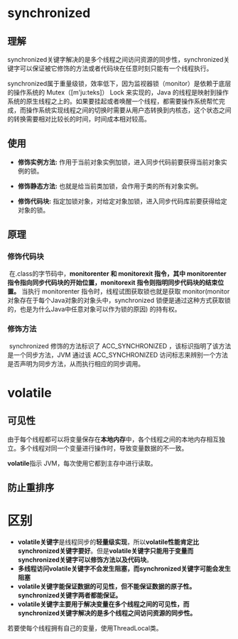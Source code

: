 # synchronized

## 理解

​		synchronized关键字解决的是多个线程之间访问资源的同步性，synchronized关键字可以保证被它修饰的方法或者代码块在任意时刻只能有一个线程执行。

​		synchronized属于重量级锁，效率低下，因为监视器锁（monitor）是依赖于底层的操作系统的 Mutex（[m'ju:teks]） Lock 来实现的，Java 的线程是映射到操作系统的原生线程之上的。如果要挂起或者唤醒一个线程，都需要操作系统帮忙完成，而操作系统实现线程之间的切换时需要从用户态转换到内核态，这个状态之间的转换需要相对比较长的时间，时间成本相对较高。

## 使用

- **修饰实例方法:** 作用于当前对象实例加锁，进入同步代码前要获得当前对象实例的锁。

- **修饰静态方法:** 也就是给当前类加锁，会作用于类的所有对象实例。

- **修饰代码块:** 指定加锁对象，对给定对象加锁，进入同步代码库前要获得给定对象的锁。

## 原理
### 修饰代码块
​		在.class的字节码中，**monitorenter 和 monitorexit 指令，其中 monitorenter 指令指向同步代码块的开始位置，monitorexit 指令则指明同步代码块的结束位置。** 当执行 monitorenter 指令时，线程试图获取锁也就是获取 monitor(monitor对象存在于每个Java对象的对象头中，synchronized 锁便是通过这种方式获取锁的，也是为什么Java中任意对象可以作为锁的原因) 的持有权。
### 修饰方法
​		synchronized 修饰的方法标识了 ACC_SYNCHRONIZED ，该标识指明了该方法是一个同步方法，JVM 通过该 ACC_SYNCHRONIZED 访问标志来辨别一个方法是否声明为同步方法，从而执行相应的同步调用。

# volatile

## 可见性

由于每个线程都可以将变量保存在**本地内存**中，各个线程之间的本地内存相互独立。多个线程对同一个变量进行操作时，导致变量数据的不一致。

**volatile**指示 JVM，每次使用它都到主存中进行读取。

## 防止重排序

# 区别

- **volatile关键字**是线程同步的**轻量级实现**，所以**volatile性能肯定比synchronized关键字要好**。但是**volatile关键字只能用于变量而synchronized关键字可以修饰方法以及代码块**。
- **多线程访问volatile关键字不会发生阻塞，而synchronized关键字可能会发生阻塞**
- **volatile关键字能保证数据的可见性，但不能保证数据的原子性。synchronized关键字两者都能保证。**
- **volatile关键字主要用于解决变量在多个线程之间的可见性，而 synchronized关键字解决的是多个线程之间访问资源的同步性。**

若要使每个线程拥有自己的变量，使用ThreadLocal类。

